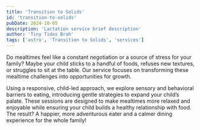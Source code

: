 ```yaml
---
title: 'Transition to Solids'
id: 'transition-to-solids'
pubDate: 2024-10-05
description: 'Lactation service brief description'
author: 'Tiny Tides Brah'
tags: ['astro', 'Transition to Solids', 'services']
---
```


<span class=" font-semibold bg-blue-600/10">Do mealtimes feel like a constant negotiation or a source of stress for your family?</span> Maybe your child sticks to a handful of foods, refuses new textures, or struggles to sit at the table. Our service focuses on transforming these mealtime challenges into opportunities for growth.

Using a responsive, child-led approach, we explore sensory and behavioral barriers to eating, introducing gentle strategies to expand your child’s palate. These sessions are designed to make mealtimes more relaxed and enjoyable while ensuring your child builds a healthy relationship with food. The result? A happier, more adventurous eater and a calmer dining experience for the whole family!
